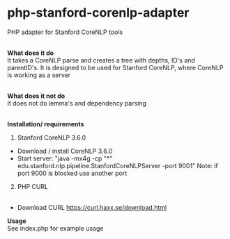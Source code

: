 # php-stanford-corenlp-adapter
PHP adapter for Stanford CoreNLP tools<br /><br />

<b>What does it do</b><br />
It takes a CoreNLP parse and creates a tree with depths, ID's and parentID's. It is designed to be used for Stanford CoreNLP, where CoreNLP is working as a server<br /><br />

<b>What does it not do</b><br />
It does not do lemma's and dependency parsing<br /><br />

<b>Installation/ requirements</b><br />
1) Stanford CoreNLP 3.6.0<br />
- Download / install CoreNLP 3.6.0
- Start server: "java -mx4g -cp "*" edu.stanford.nlp.pipeline.StanfordCoreNLPServer -port 9001" 
Note: if port 9000 is blocked use another port

2) PHP CURL<br /><br />
- Download CURL https://curl.haxx.se/download.html

<b>Usage</b><br />
See index.php for example usage





